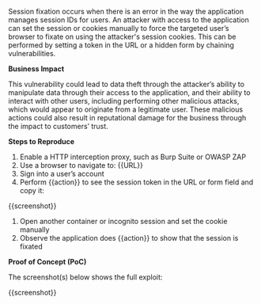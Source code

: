 Session fixation occurs when there is an error in the way the application manages session IDs for users. An attacker with access to the application can set the session or cookies manually to force the targeted user’s browser to fixate on using the attacker's session cookies. This can be performed by setting a token in the URL or a hidden form by chaining vulnerabilities.

**Business Impact**

This vulnerability could lead to data theft through the attacker’s ability to manipulate data through their access to the application, and their ability to interact with other users, including performing other malicious attacks, which would appear to originate from a legitimate user. These malicious actions could also result in reputational damage for the business through the impact to customers’ trust.

**Steps to Reproduce**

1. Enable a HTTP interception proxy, such as Burp Suite or OWASP ZAP
1. Use a browser to navigate to: {{URL}}
1. Sign into a user’s account
1. Perform {{action}} to see the session token in the URL or form field and copy it:

{{screenshot}}

1. Open another container or incognito session and set the cookie manually
1. Observe the application does {{action}} to show that the session is fixated

**Proof of Concept (PoC)**

The screenshot(s) below shows the full exploit:

{{screenshot}}
